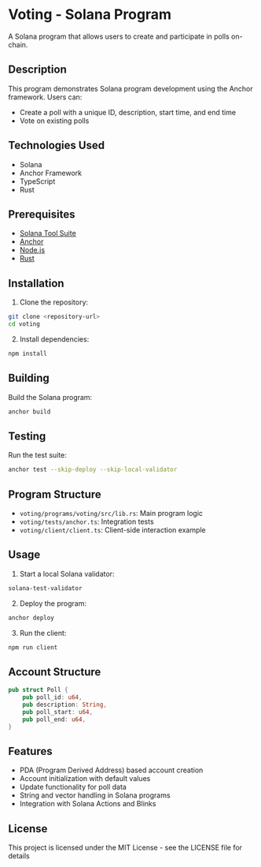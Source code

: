 # Voting - Solana Program

A Solana program that allows users to create and participate in polls on-chain.

## Description

This program demonstrates Solana program development using the Anchor framework. Users can:
- Create a poll with a unique ID, description, start time, and end time
- Vote on existing polls

## Technologies Used

- Solana
- Anchor Framework
- TypeScript
- Rust

## Prerequisites

- [Solana Tool Suite](https://docs.solana.com/cli/install-solana-cli-tools)
- [Anchor](https://www.anchor-lang.com/docs/installation)
- [Node.js](https://nodejs.org/)
- [Rust](https://rustup.rs/)

## Installation

1. Clone the repository:

```bash
git clone <repository-url>
cd voting
```

2. Install dependencies:

```bash
npm install
```

## Building

Build the Solana program:

```bash
anchor build
```

## Testing

Run the test suite:

```bash
anchor test --skip-deploy --skip-local-validator
```

## Program Structure

- `voting/programs/voting/src/lib.rs`: Main program logic
- `voting/tests/anchor.ts`: Integration tests
- `voting/client/client.ts`: Client-side interaction example

## Usage

1. Start a local Solana validator:

```bash
solana-test-validator
```

2. Deploy the program:

```bash
anchor deploy
```

3. Run the client:

```bash
npm run client
```

## Account Structure

```rust
pub struct Poll {
    pub poll_id: u64,
    pub description: String,
    pub poll_start: u64,
    pub poll_end: u64,
}
```

## Features

- PDA (Program Derived Address) based account creation
- Account initialization with default values
- Update functionality for poll data
- String and vector handling in Solana programs
- Integration with Solana Actions and Blinks

## License

This project is licensed under the MIT License - see the LICENSE file for details
